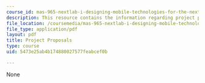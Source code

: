 ```yaml
---
course_id: mas-965-nextlab-i-designing-mobile-technologies-for-the-next-billion-users-fall-2008
description: This resource contains the information regarding project proposals.
file_location: /coursemedia/mas-965-nextlab-i-designing-mobile-technologies-for-the-next-billion-users-fall-2008/5473e25ab4b174880027577feabcef0b_MITMAS_965F08_Lec02_projt.pdf
file_type: application/pdf
layout: pdf
title: Project Proposals
type: course
uid: 5473e25ab4b174880027577feabcef0b

---
```

None